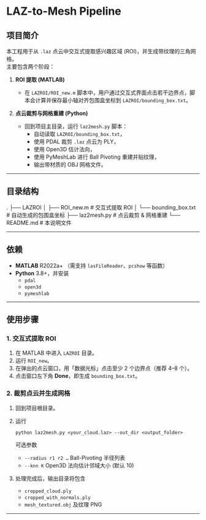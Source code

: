 # LAZ-to-Mesh Pipeline

## 项目简介

本工程用于从 `.laz` 点云中交互式提取感兴趣区域 (ROI)，并生成带纹理的三角网格。  
主要包含两个阶段：

1. **ROI 提取 (MATLAB)**  
   - 在 `LAZROI/ROI_new.m` 脚本中，用户通过交互式界面点击若干边界点，脚本会计算并保存最小轴对齐包围盒坐标到 `LAZROI/bounding_box.txt`。  

2. **点云裁剪与网格重建 (Python)**  
   - 回到项目主目录，运行 `laz2mesh.py` 脚本：  
     - 自动读取 `LAZROI/bounding_box.txt`，  
     - 使用 PDAL 裁剪 `.laz` 点云为 PLY，  
     - 使用 Open3D 估计法向，  
     - 使用 PyMeshLab 进行 Ball Pivoting 重建并贴纹理，  
     - 输出带材质的 OBJ 网格文件。

---

## 目录结构

.
├── LAZROI
│ ├── ROI_new.m # 交互式提取 ROI
│ └── bounding_box.txt # 自动生成的包围盒坐标
├── laz2mesh.py # 点云裁剪 & 网格重建
└── README.md # 本说明文件


---

## 依赖
* **MATLAB** R2022a+ （需支持 `lasFileReader`、`pcshow` 等函数）  
* **Python** 3.8+，并安装  
  * `pdal`  
  * `open3d`  
  * `pymeshlab`  

---

## 使用步骤

### 1. 交互式提取 ROI
1. 在 MATLAB 中进入 `LAZROI` 目录。  
2. 运行 `ROI_new`。  
3. 在弹出的点云窗口，用「数据光标」点击至少 2 个边界点（推荐 4–8 个）。  
4. 点击窗口左下角 **Done**，即生成 `bounding_box.txt`。  

### 2. 裁剪点云并生成网格
1. 回到项目根目录。  
2. 运行  

   `python laz2mesh.py <your_cloud.laz> --out_dir <output_folder>`  

   可选参数  
   * `--radius r1 r2 …`  Ball-Pivoting 半径列表  
   * `--knn K`  Open3D 法向估计邻域大小 (默认 10)  

3. 处理完成后，输出目录将包含  
   * `cropped_cloud.ply`  
   * `cropped_with_normals.ply`  
   * `mesh_textured.obj` 及纹理 PNG  

---


